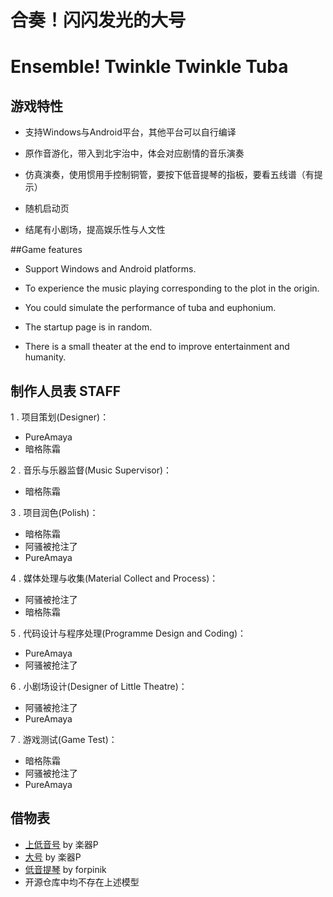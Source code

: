 # 合奏！闪闪发光的大号
# Ensemble! Twinkle Twinkle Tuba

## 游戏特性

- 支持Windows与Android平台，其他平台可以自行编译

- 原作音游化，带入到北宇治中，体会对应剧情的音乐演奏

- 仿真演奏，使用惯用手控制铜管，要按下低音提琴的指板，要看五线谱（有提示）

- 随机启动页

- 结尾有小剧场，提高娱乐性与人文性

##Game features

- Support Windows and Android platforms.

- To experience the music playing corresponding to the plot in the origin.

- You could simulate the performance of tuba and euphonium. 

- The startup page is in random.

- There is a small theater at the end to improve entertainment and humanity.

## 制作人员表 STAFF

1 . 项目策划(Designer)：

- PureAmaya
- 暗格陈霜


2 . 音乐与乐器监督(Music Supervisor)：
 - 暗格陈霜

3 . 项目润色(Polish)：
- 暗格陈霜
- 阿骚被抢注了
- PureAmaya

4 . 媒体处理与收集(Material Collect and Process)：
- 阿骚被抢注了
- 暗格陈霜

5 . 代码设计与程序处理(Programme Design and Coding)：
- PureAmaya
- 阿骚被抢注了

6 . 小剧场设计(Designer of Little Theatre)：
- 阿骚被抢注了
- PureAmaya

7 . 游戏测试(Game Test)：
- 暗格陈霜
- 阿骚被抢注了
- PureAmaya



## 借物表
- [上低音号](https://ux.getuploader.com/instruments_3Dmodels/download/27) by 楽器P
- [大号](https://ux.getuploader.com/instruments_3Dmodels/download/15) by 楽器P
- [低音提琴](https://sketchfab.com/3d-models/old-double-bass-033da97c0a4549d28a9ff24e62f2ac43) by forpinik
- 开源仓库中均不存在上述模型

 
